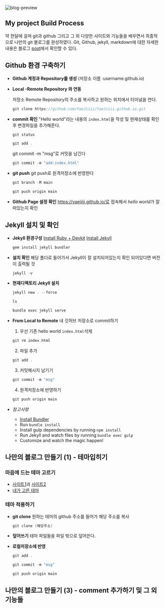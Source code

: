 ![blog-preview](https://user-images.githubusercontent.com/105334974/204706833-933081cd-e277-4f2f-a7bb-145f618e2a82.JPG)

## My project Build Process
약 한달에 걸쳐 git과 github 그리고 그 외 다양한 사이트와 기능들을 배우면서 최종적으로 나만의 git 블로그를 완성하였다. Git, Github, jekyll, markdown에 대한 자세한 내용은 블로그 [post](https://yaejiiii.github.io/blog/welcome-to-jekyll/)에서 확인할 수 있다.

## Github 환경 구축하기

- **Github 계정과 Repository를 생성** 
    (저장소 이름 :username.github.io)
- **Local -Remote Repository 와 연동**

    저장소 Remote Repository의 주소를 복사하고 원하는 위치에서 터미널을 연다.
    ```c
    git clone https://github.com/YaeJiiii/YaeJiiii.github.io.git
    ```
- **commit 확인**
    "Hello world"라는 내용의 `index.html`을 작성 및 현재상태를 확인 후 변경파일을 추가해준다.
    ```c
    git status
    ```
    ```c
    git add .
    ```
    git commit -m "msg"로 커밋을 남긴다
    ```c
    git commit -m "add:index.html"
    ```

- **git push**
    git push로 원격저장소에 반영한다
    ```c
    git branch -M main
    ```
    ```c
    git push origin main
    ```

- **Github Page 설정 확인**
    https://yaejiiii.github.io/로 접속해서 *hello world*가 잘 떠있는지 확인
    

## Jekyll 설치 및 확인

- **Jekyll 환경구성**
    [Install Ruby + Devkit](https://rubyinstaller.org/downloads/)
    [Install Jekyll](http://jekyllrb.com)

    ```c
    gem install jekyll bundler
    ```

- **설치 확인**
    해당 폴더로 들어가서 Jekyll이 잘 설치되어있는지 확인
    되어있다면 버전이 출력될 것
    ```c
    jekyll -v
    ```
- **현재디렉토리 Jekyll 설치**
    ```c
    jekyll new . --force
    ```
    ```c
    ls
    ```
    ```c
    bundle exec jekyll serve
    ```
- **From Local to Remote**
    내 깃허브 저장소로 commit하기
    1. 우선 기존 hello world `index.html`삭제 
    ```c
    git rm index.html
    ```
    2. 파일 추가
    ```c
    git add .
    ```
    3. 커밋메시지 남기기
    ```c
    git commit -m "msg"
    ```
    4. 원격저장소에 반영하기
    ```c
    git push origin main
    ```

- *참고사항*
    - [Install Bundler](http://bundler.io/)
    - Run `bundle install`
    - Install gulp dependencies by running `npm install`
    - Run Jekyll and watch files by running `bundle exec gulp`
    - Customize and watch the magic happen!

## 나만의 블로그 만들기 (1) - 테마입히기

### 마음에 드는 테마 고르기
- [사이트1](http://jekyllthemes.org/)과 [사이트2](https://jekyllthemes.io/free)
- [내가 고른 테마](https://jekyllthemes.io/theme/long-haul)

### 테마 적용하기

- **git clone**
    원하는 테마의 github 주소를 들어가 해당 주소를 복사
    ```c
    git clone (해당주소)
    ```
- **덮어쓰기**
    테마 파일들을 파일 밖으로 덮어쓴다. 

- **로컬저장소에 반영**
    ```c
    git add .
    ```
    ```c
    git commit -m "msg"
    ```
    ```c
    git push origin main
    ```

## 나만의 블로그 만들기 (3) - comment 추가하기 및 그 외 기능들


